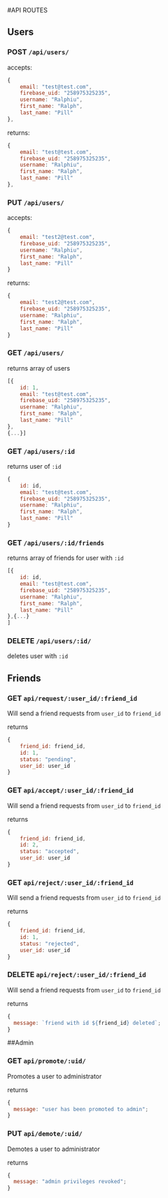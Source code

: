 #API ROUTES

## Users

### POST `/api/users/`

accepts:

```javascript
{
    email: "test@test.com",
    firebase_uid: "258975325235",
    username: "Ralphiu",
    first_name: "Ralph",
    last_name: "Pill"
},
```

returns:

```javascript
{
    email: "test@test.com",
    firebase_uid: "258975325235",
    username: "Ralphiu",
    first_name: "Ralph",
    last_name: "Pill"
},
```

### PUT `/api/users/`

accepts:

```javascript
{
    email: "test2@test.com",
    firebase_uid: "258975325235",
    username: "Ralphiu",
    first_name: "Ralph",
    last_name: "Pill"
}
```

returns:

```javascript
{
    email: "test2@test.com",
    firebase_uid: "258975325235",
    username: "Ralphiu",
    first_name: "Ralph",
    last_name: "Pill"
}
```

### GET `/api/users/`

returns array of users

```javascript
[{
    id: 1,
    email: "test@test.com",
    firebase_uid: "258975325235",
    username: "Ralphiu",
    first_name: "Ralph",
    last_name: "Pill"
},
{...}]
```

### GET `/api/users/:id`

returns user of `:id`

```javascript
{
    id: id,
    email: "test@test.com",
    firebase_uid: "258975325235",
    username: "Ralphiu",
    first_name: "Ralph",
    last_name: "Pill"
}
```

### GET `/api/users/:id/friends`

returns array of friends for user with `:id`

```javascript
[{
    id: id,
    email: "test@test.com",
    firebase_uid: "258975325235",
    username: "Ralphiu",
    first_name: "Ralph",
    last_name: "Pill"
},{...}
]
```

### DELETE `/api/users/:id/`

deletes user with `:id`

## Friends

### GET `api/request/:user_id/:friend_id`

Will send a friend requests from `user_id` to `friend_id`

returns

```javascript
{
    friend_id: friend_id,
    id: 1,
    status: "pending",
    user_id: user_id
}
```

### GET `api/accept/:user_id/:friend_id`

Will send a friend requests from `user_id` to `friend_id`

returns

```javascript
{
    friend_id: friend_id,
    id: 2,
    status: "accepted",
    user_id: user_id
}
```

### GET `api/reject/:user_id/:friend_id`

Will send a friend requests from `user_id` to `friend_id`

returns

```javascript
{
    friend_id: friend_id,
    id: 1,
    status: "rejected",
    user_id: user_id
}
```

### DELETE `api/reject/:user_id/:friend_id`

Will send a friend requests from `user_id` to `friend_id`

returns

```javascript
{
  message: `friend with id ${friend_id} deleted`;
}
```

##Admin

### GET `api/promote/:uid/`

Promotes a user to administrator

returns

```javascript
{
  message: "user has been promoted to admin";
}
```

### PUT `api/demote/:uid/`

Demotes a user to administrator

returns

```javascript
{
  message: "admin privileges revoked";
}
```

